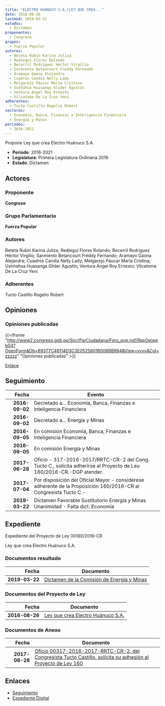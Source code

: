 ```yaml
---
title: "ELECTRO HUÁNUCO S.A./LEY QUE CREA..."
date: 2016-08-26
lastmod: 2019-03-22
estados: 
  - Dictamen
proponentes: 
  - Congreso
grupos: 
  - Fuerza Popular
autores: 
  - Beteta Rubín Karina Juliza
  - Reátegui Flores Rolando
  - Becerril Rodríguez Héctor Virgilio
  - Sarmiento Betancourt Freddy Fernando
  - Aramayo Gaona Alejandra
  - Cuadros Candia Nelly Lady
  - Melgarejo Páucar María Cristina
  - Ushñahua Huasanga Glider Agustín
  - Ventura Ángel Roy Ernesto
  - Vilcatoma De La Cruz Yeni
adherentes: 
  - Tucto Castillo Rogelio Robert
sectores: 
  - Economía, Banca, Finanzas e Inteligencia Financiera
  - Energía y Minas
periodos: 
  - 2016-2021
---
```


Propone Ley que crea Electro Huánuco S.A.

- **Periodo**: 2016-2021
- **Legislatura**: Primera Legislatura Ordinaria 2016
- **Estado**: Dictamen

## Actores

### Proponente

**Congreso**

### Grupo Parlamentario

**Fuerza Popular**

### Autores

Beteta Rubín Karina Juliza; Reátegui Flores Rolando; Becerril Rodríguez Héctor Virgilio; Sarmiento Betancourt Freddy Fernando; Aramayo Gaona Alejandra; Cuadros Candia Nelly Lady; Melgarejo Páucar María Cristina; Ushñahua Huasanga Glider Agustín; Ventura Ángel Roy Ernesto; Vilcatoma De La Cruz Yeni

### Adherentes

Tucto Castillo Rogelio Robert


## Opiniones

### Opiniones publicadas

{{<iframe "http://www2.congreso.gob.pe/Sicr/ParCiudadana/Foro_pvp.nsf/RepOpiweb04?OpenForm&Db=89377C46114D3C3E0525801B006BB984&View=yyyy&Col=zzzzz" "Opiniones publicadas" >}}

[Enlace](http://www2.congreso.gob.pe/Sicr/ParCiudadana/Foro_pvp.nsf/RepOpiweb04?OpenForm&Db=89377C46114D3C3E0525801B006BB984&View=yyyy&Col=zzzzz)

## Seguimiento

| Fecha | Evento |
|------:|--------|
| **2016-09-02** | Decretado a... Economía, Banca, Finanzas e Inteligencia Financiera|
| **2016-09-02** | Decretado a... Energía y Minas|
| **2016-09-05** | En comisión Economía, Banca, Finanzas e Inteligencia Financiera|
| **2016-09-05** | En comisión Energía y Minas|
| **2017-06-28** | Oficio - 317-2016-2017/RRTC-CR-2 del Cong. Tucto C., solicita adherirse al Proyecto de Leu 160/2016-CR.-DGP atender.|
| **2017-07-04** | Por disposición del Oficial Mayor - considérese adherente de la Proposición 160/2016-CR al Congresista Tucto C.-|
| **2019-03-22** | Dictamen Favorable Sustitutorio Energía y Minas Unanimidad - Falta dict. Economía|


## Expediente

Expediente del Proyecto de Ley 00160/2016-CR

Ley que crea Electro Huánuco S.A.


### Documentos resultado

| Fecha | Documento |
|------:|--------|
| **2019-03-22** | [Dictamen de la Comisión de Energía y Minas](http://www.leyes.congreso.gob.pe/Documentos/2016_2021/Dictamenes/Proyectos_de_Ley/00160DC11MAY20190322.pdf) |

### Documentos del Proyecto de Ley

| Fecha | Documento |
|------:|--------|
| **2016-08-26** | [Ley que crea Electro Huánuco S.A.](http://www.leyes.congreso.gob.pe/Documentos/2016_2021/Proyectos_de_Ley_y_de_Resoluciones_Legislativas/PL0016020160826..pdf) |

### Documentos de Anexo

| Fecha | Documento |
|------:|--------|
| **2017-06-28** | [Oficio 00317-2016-2017-RRTC-CR-2, del Congresista Tucto Castillo, solicita su adhesión al Proyecto de Ley 160](http://www.leyes.congreso.gob.pe/Documentos/2016_2021/Adhesiones/Proyectos_de_Ley/OFICIO-00317-2016-2017-RRTC-CR-2.pdf) |

## Enlaces 

- [Seguimiento](http://www2.congreso.gob.pehttp://www2.congreso.gob.pe/Sicr/TraDocEstProc/CLProLey2016.nsf/f7fff46988ca05b1052578e100829cc7/6ab81279509ad6d00525801b00766849?OpenDocument)
- [Expediente Digital](http://www2.congreso.gob.pehttp://www2.congreso.gob.pe/Sicr/TraDocEstProc/CLProLey2016.nsf/f7fff46988ca05b1052578e100829cc7/6ab81279509ad6d00525801b00766849?OpenDocument&Click=05257FB7005EB655.eb71d0cf91d8294e05256cdf006b5706/$Body/0.1C6C)
